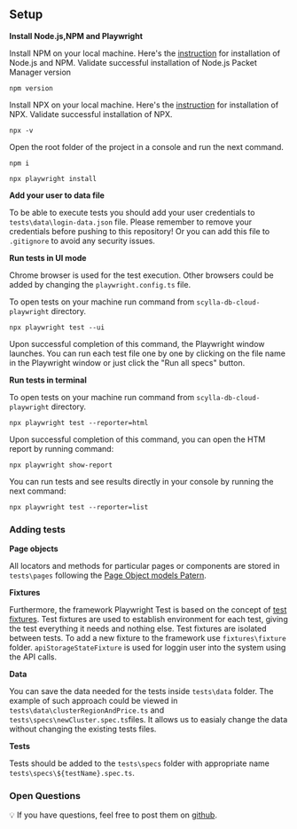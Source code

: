 ## Setup

**Install Node.js,NPM and Playwright**

Install NPM on your local machine. Here's the [instruction](https://nodejs.org/en/download) for installation of Node.js and NPM. 
Validate successful installation of Node.js Packet Manager version 
```shell
npm version
```
Install NPX on your local machine. Here's the [instruction](https://www.npmjs.com/package/npx) for installation of NPX. 
Validate successful installation of NPX. 
```shell
npx -v
```

Open the root folder of the project in a console and run the next command.
```shell
npm i
```
```shell
npx playwright install
```

**Add your user to data file**

To be able to execute tests you should add your user credentials to `tests\data\login-data.json` file. Please remember to remove your credentials before pushing to this repository! Or you can add this file to `.gitignore` to avoid any security issues.

**Run tests in UI mode**

Chrome browser is used for the test execution. Other browsers could be added by changing the `playwright.config.ts` file.

To open tests on your machine run command from `scylla-db-cloud-playwright` directory.
```shell
npx playwright test --ui    
```
Upon successful completion of this command, the Playwright window launches. You can run each test file one by one by clicking on the file name in the Playwright window or just click the "Run all specs" button.

**Run tests in terminal**

To open tests on your machine run command from `scylla-db-cloud-playwright` directory.
```shell
npx playwright test --reporter=html
```
Upon successful completion of this command, you can open the HTM report by running command:
```shell
npx playwright show-report
```
You can run tests and see results directly in your console by running the next command:
```shell
npx playwright test --reporter=list
```

### Adding tests

**Page objects**

All locators and methods for particular pages or components are stored in `tests\pages` following the [Page Object models Patern](https://playwright.dev/docs/pom). 

**Fixtures**

Furthermore, the framework Playwright Test is based on the concept of [test fixtures](https://playwright.dev/docs/test-fixtures). Test fixtures are used to establish environment for each test, giving the test everything it needs and nothing else. Test fixtures are isolated between tests. To add a new fixture to the framework use `fixtures\fixture` folder. `apiStorageStateFixture` is used for loggin user into the system using the API calls.

**Data**

You can save the data needed for the tests inside `tests\data` folder. The example of such approach could be viewed in `tests\data\clusterRegionAndPrice.ts` and `tests\specs\newCluster.spec.ts`files. It allows us to easialy change the data without changing the existing tests files.

**Tests**

Tests should be added to the `tests\specs` folder with appropriate name `tests\specs\${testName}.spec.ts`.


### Open Questions

💡 If you have questions, feel free to post them on [github](https://github.com/imosiichuk/scylla-db-cloud-playwright/issues).
